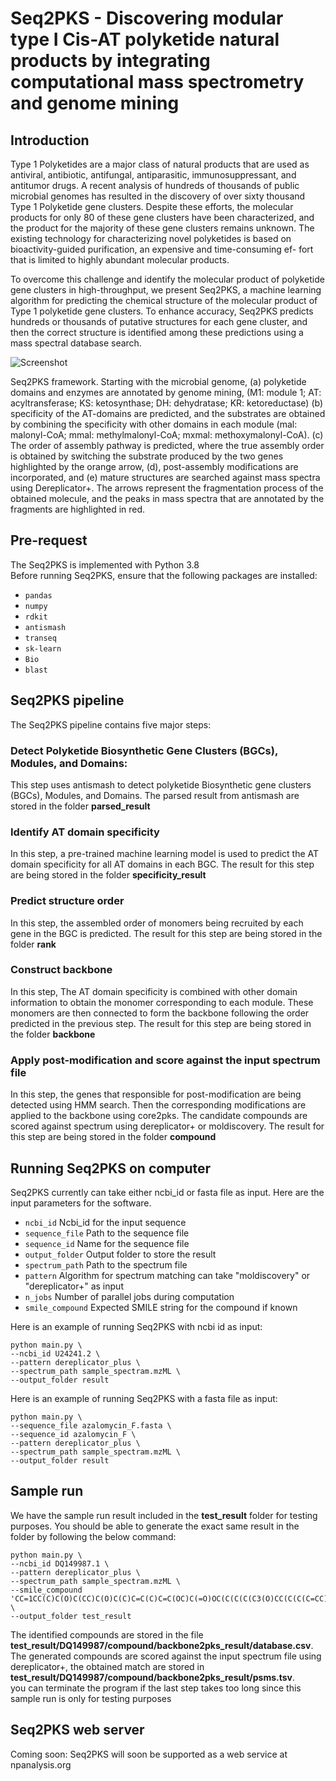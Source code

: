 # Seq2PKS - Discovering modular type I Cis-AT polyketide natural products by integrating computational mass spectrometry and genome mining

## Introduction

Type 1 Polyketides are a major class of natural products that are used as antiviral, antibiotic, antifungal, antiparasitic, immunosuppressant, and antitumor drugs. A recent analysis of hundreds of thousands of public microbial genomes has resulted in the discovery of over sixty thousand Type 1 Polyketide gene clusters. Despite these efforts, the molecular products for only 80 of these gene clusters have been characterized, and the product for the majority of these gene clusters remains unknown. The existing technology for characterizing novel polyketides is based on bioactivity-guided purification, an expensive and time-consuming ef- fort that is limited to highly abundant molecular products. 

To overcome this challenge and identify the molecular product of polyketide gene clusters in high-throughput, we present Seq2PKS, a machine learning algorithm for predicting the chemical structure of the molecular product of Type 1 polyketide gene clusters. To enhance accuracy, Seq2PKS predicts hundreds or thousands of putative structures for each gene cluster, and then the correct structure is identified among these predictions using a mass spectral database search. 

![Screenshot](image/seq2PKS_pipeline.png)

Seq2PKS framework. Starting with the microbial genome, (a) polyketide domains and enzymes are annotated by genome mining, (M1: module 1; AT: acyltransferase; KS: ketosynthase; DH: dehydratase; KR: ketoreductase) (b) specificity of the AT-domains are predicted, and the substrates are obtained by combining the specificity with other domains in each module (mal: malonyl-CoA; mmal: methylmalonyl-CoA; mxmal: methoxymalonyl-CoA). (c) The order of assembly pathway is predicted, where the true assembly order is obtained by switching the substrate produced by the two genes highlighted by the orange arrow, (d), post-assembly modifications are incorporated, and (e) mature structures are searched against mass spectra using Dereplicator+. The arrows represent the fragmentation process of the obtained molecule, and the peaks in mass spectra that are annotated by the fragments are highlighted in red.

## Pre-request
The Seq2PKS is implemented with Python 3.8  
Before running Seq2PKS, ensure that the following packages are installed:

* `pandas`
* `numpy`
* `rdkit`
* `antismash`
* `transeq`
* `sk-learn`
* `Bio`
* `blast`


## Seq2PKS pipeline
The Seq2PKS pipeline contains five major steps:
### Detect Polyketide Biosynthetic Gene Clusters (BGCs), Modules, and Domains:
This step uses antismash to detect polyketide Biosynthetic gene clusters (BGCs), Modules, and Domains. The parsed result from antismash are stored in the folder **parsed_result**
### Identify AT domain specificity 
In this step, a pre-trained machine learning model is used to predict the AT domain specificity for all AT domains in each BGC. The result for this step are being stored in the folder **specificity_result**
### Predict structure order
In this step, the assembled order of monomers being recruited by each gene in the BGC is predicted. The result for this step are being stored in the folder **rank**
### Construct backbone
In this step, The AT domain specificity is combined with other domain information to obtain the monomer corresponding to each module. These monomers are then connected to form the backbone following the order predicted in the previous step. The result for this step are being stored in the folder **backbone** 
### Apply post-modification and score against the input spectrum file
In this step, the genes that responsible for post-modification are being detected using HMM search. Then the corresponding modifications are applied to the backbone using core2pks. The candidate compounds are scored against spectrum using dereplicator+ or moldiscovery. The result for this step are being stored in the folder **compound** 


## Running Seq2PKS on computer
Seq2PKS currently can take either ncbi_id or fasta file as input. Here are the input parameters for the software.

* `ncbi_id` Ncbi_id for the input sequence
* `sequence_file` Path to the sequence file
* `sequence_id` Name for the sequence file
* `output_folder` Output folder to store the result
* `spectrum_path` Path to the spectrum file
* `pattern` Algorithm for spectrum matching can take "moldiscovery" or "dereplicator+" as input
* `n_jobs` Number of parallel jobs during computation
* `smile_compound` Expected SMILE string for the compound if known

Here is an example of running Seq2PKS with ncbi id as input:
```
python main.py \
--ncbi_id U24241.2 \
--pattern dereplicator_plus \
--spectrum_path sample_spectram.mzML \
--output_folder result
```

Here is an example of running Seq2PKS with a fasta file as input:
```
python main.py \
--sequence_file azalomycin_F.fasta \
--sequence_id azalomycin_F \
--pattern dereplicator_plus \
--spectrum_path sample_spectram.mzML \
--output_folder result
```
## Sample run
We have the sample run result included in the **test_result** folder for testing purposes. You should be able to generate the exact same result in the folder by following the below command:
```
python main.py \
--ncbi_id DQ149987.1 \
--pattern dereplicator_plus \
--spectrum_path sample_spectram.mzML \
--smile_compound 'CC=1CC(C)C(O)C(CC)C(O)C(C)C=C(C)C=C(OC)C(=O)OC(C(C(C(C3(O)CC(C(C(C=CC)O3)C)OC2OC(C(OC(=O)N)C(O)C2)C)C)O)C)C(C=CC=1)OC' \
--output_folder test_result
```
The identified compounds are stored in the file **test_result/DQ149987/compound/backbone2pks_result/database.csv**.  
The generated compounds are scored against the input spectrum file using dereplicator+, the obtained match are stored in **test_result/DQ149987/compound/backbone2pks_result/psms.tsv**.  
you can terminate the program if the last step takes too long since this sample run is only for testing purposes

## Seq2PKS web server

Coming soon: Seq2PKS will soon be supported as a web service at npanalysis.org
